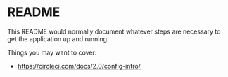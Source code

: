 # README

This README would normally document whatever steps are necessary to get the
application up and running.

Things you may want to cover:

- https://circleci.com/docs/2.0/config-intro/

